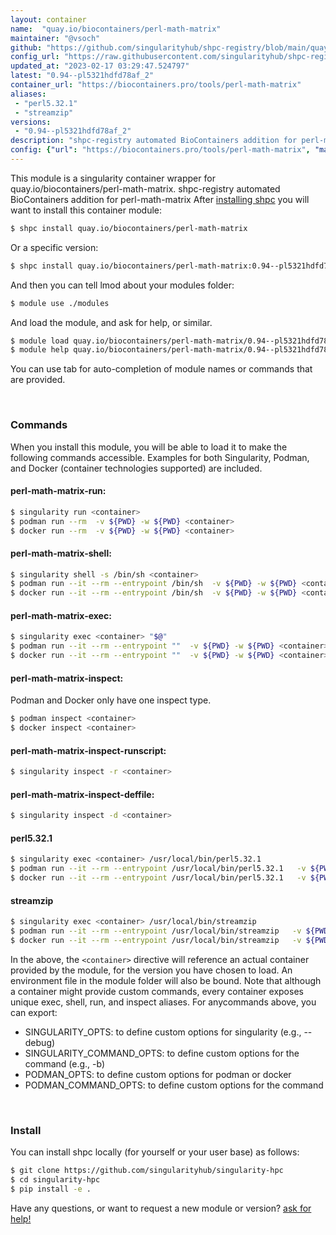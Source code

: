 ```yaml
---
layout: container
name:  "quay.io/biocontainers/perl-math-matrix"
maintainer: "@vsoch"
github: "https://github.com/singularityhub/shpc-registry/blob/main/quay.io/biocontainers/perl-math-matrix/container.yaml"
config_url: "https://raw.githubusercontent.com/singularityhub/shpc-registry/main/quay.io/biocontainers/perl-math-matrix/container.yaml"
updated_at: "2023-02-17 03:29:47.524797"
latest: "0.94--pl5321hdfd78af_2"
container_url: "https://biocontainers.pro/tools/perl-math-matrix"
aliases:
 - "perl5.32.1"
 - "streamzip"
versions:
 - "0.94--pl5321hdfd78af_2"
description: "shpc-registry automated BioContainers addition for perl-math-matrix"
config: {"url": "https://biocontainers.pro/tools/perl-math-matrix", "maintainer": "@vsoch", "description": "shpc-registry automated BioContainers addition for perl-math-matrix", "latest": {"0.94--pl5321hdfd78af_2": "sha256:3aac2aab8f42e57954e560b4a64eb95fdfe23de916137be747edb5c18cc0b2be"}, "tags": {"0.94--pl5321hdfd78af_2": "sha256:3aac2aab8f42e57954e560b4a64eb95fdfe23de916137be747edb5c18cc0b2be"}, "docker": "quay.io/biocontainers/perl-math-matrix", "aliases": {"perl5.32.1": "/usr/local/bin/perl5.32.1", "streamzip": "/usr/local/bin/streamzip"}}
---
```


This module is a singularity container wrapper for quay.io/biocontainers/perl-math-matrix.
shpc-registry automated BioContainers addition for perl-math-matrix
After [installing shpc](#install) you will want to install this container module:


```bash
$ shpc install quay.io/biocontainers/perl-math-matrix
```

Or a specific version:

```bash
$ shpc install quay.io/biocontainers/perl-math-matrix:0.94--pl5321hdfd78af_2
```

And then you can tell lmod about your modules folder:

```bash
$ module use ./modules
```

And load the module, and ask for help, or similar.

```bash
$ module load quay.io/biocontainers/perl-math-matrix/0.94--pl5321hdfd78af_2
$ module help quay.io/biocontainers/perl-math-matrix/0.94--pl5321hdfd78af_2
```

You can use tab for auto-completion of module names or commands that are provided.

<br>

### Commands

When you install this module, you will be able to load it to make the following commands accessible.
Examples for both Singularity, Podman, and Docker (container technologies supported) are included.

#### perl-math-matrix-run:

```bash
$ singularity run <container>
$ podman run --rm  -v ${PWD} -w ${PWD} <container>
$ docker run --rm  -v ${PWD} -w ${PWD} <container>
```

#### perl-math-matrix-shell:

```bash
$ singularity shell -s /bin/sh <container>
$ podman run --it --rm --entrypoint /bin/sh  -v ${PWD} -w ${PWD} <container>
$ docker run --it --rm --entrypoint /bin/sh  -v ${PWD} -w ${PWD} <container>
```

#### perl-math-matrix-exec:

```bash
$ singularity exec <container> "$@"
$ podman run --it --rm --entrypoint ""  -v ${PWD} -w ${PWD} <container> "$@"
$ docker run --it --rm --entrypoint ""  -v ${PWD} -w ${PWD} <container> "$@"
```

#### perl-math-matrix-inspect:

Podman and Docker only have one inspect type.

```bash
$ podman inspect <container>
$ docker inspect <container>
```

#### perl-math-matrix-inspect-runscript:

```bash
$ singularity inspect -r <container>
```

#### perl-math-matrix-inspect-deffile:

```bash
$ singularity inspect -d <container>
```


#### perl5.32.1

```bash
$ singularity exec <container> /usr/local/bin/perl5.32.1
$ podman run --it --rm --entrypoint /usr/local/bin/perl5.32.1   -v ${PWD} -w ${PWD} <container> -c " $@"
$ docker run --it --rm --entrypoint /usr/local/bin/perl5.32.1   -v ${PWD} -w ${PWD} <container> -c " $@"
```


#### streamzip

```bash
$ singularity exec <container> /usr/local/bin/streamzip
$ podman run --it --rm --entrypoint /usr/local/bin/streamzip   -v ${PWD} -w ${PWD} <container> -c " $@"
$ docker run --it --rm --entrypoint /usr/local/bin/streamzip   -v ${PWD} -w ${PWD} <container> -c " $@"
```



In the above, the `<container>` directive will reference an actual container provided
by the module, for the version you have chosen to load. An environment file in the
module folder will also be bound. Note that although a container
might provide custom commands, every container exposes unique exec, shell, run, and
inspect aliases. For anycommands above, you can export:

 - SINGULARITY_OPTS: to define custom options for singularity (e.g., --debug)
 - SINGULARITY_COMMAND_OPTS: to define custom options for the command (e.g., -b)
 - PODMAN_OPTS: to define custom options for podman or docker
 - PODMAN_COMMAND_OPTS: to define custom options for the command

<br>

### Install

You can install shpc locally (for yourself or your user base) as follows:

```bash
$ git clone https://github.com/singularityhub/singularity-hpc
$ cd singularity-hpc
$ pip install -e .
```

Have any questions, or want to request a new module or version? [ask for help!](https://github.com/singularityhub/singularity-hpc/issues)